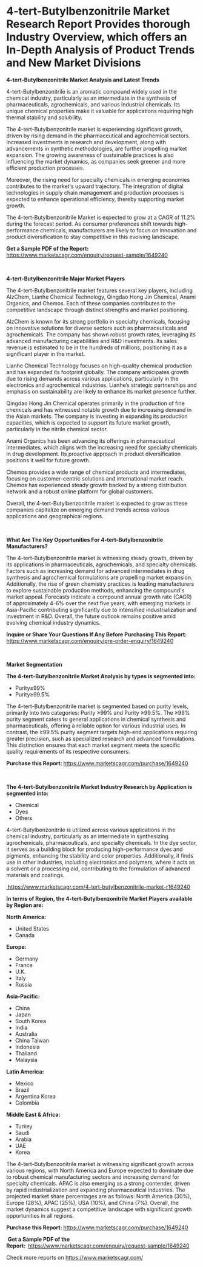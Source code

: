 <p><h1>4-tert-Butylbenzonitrile Market Research Report Provides thorough Industry Overview, which offers an In-Depth Analysis of Product Trends and New Market Divisions</h1></p><p><strong>4-tert-Butylbenzonitrile Market Analysis and Latest Trends</strong></p>
<p><p>4-tert-Butylbenzonitrile is an aromatic compound widely used in the chemical industry, particularly as an intermediate in the synthesis of pharmaceuticals, agrochemicals, and various industrial chemicals. Its unique chemical properties make it valuable for applications requiring high thermal stability and solubility.</p><p>The 4-tert-Butylbenzonitrile market is experiencing significant growth, driven by rising demand in the pharmaceutical and agrochemical sectors. Increased investments in research and development, along with advancements in synthetic methodologies, are further propelling market expansion. The growing awareness of sustainable practices is also influencing the market dynamics, as companies seek greener and more efficient production processes.</p><p>Moreover, the rising need for specialty chemicals in emerging economies contributes to the market's upward trajectory. The integration of digital technologies in supply chain management and production processes is expected to enhance operational efficiency, thereby supporting market growth.</p><p>The 4-tert-Butylbenzonitrile Market is expected to grow at a CAGR of 11.2% during the forecast period. As consumer preferences shift towards high-performance chemicals, manufacturers are likely to focus on innovation and product diversification to stay competitive in this evolving landscape.</p></p>
<p><strong>Get a Sample PDF of the Report:&nbsp;</strong> <a href="https://www.marketscagr.com/enquiry/request-sample/1649240?utm_campaign=3221&utm_medium=2&utm_source=Github&utm_content=ia&utm_term=26032025&utm_id=4-tert-butylbenzonitrile">https://www.marketscagr.com/enquiry/request-sample/1649240</a></p>
<p>&nbsp;</p>
<p><strong>4-tert-Butylbenzonitrile Major Market Players</strong></p>
<p><p>The 4-tert-Butylbenzonitrile market features several key players, including AlzChem, Lianhe Chemical Technology, Qingdao Hong Jin Chemical, Anami Organics, and Chemos. Each of these companies contributes to the competitive landscape through distinct strengths and market positioning.</p><p>AlzChem is known for its strong portfolio in specialty chemicals, focusing on innovative solutions for diverse sectors such as pharmaceuticals and agrochemicals. The company has shown robust growth rates, leveraging its advanced manufacturing capabilities and R&D investments. Its sales revenue is estimated to be in the hundreds of millions, positioning it as a significant player in the market.</p><p>Lianhe Chemical Technology focuses on high-quality chemical production and has expanded its footprint globally. The company anticipates growth due to rising demands across various applications, particularly in the electronics and agrochemical industries. Lianhe’s strategic partnerships and emphasis on sustainability are likely to enhance its market presence further.</p><p>Qingdao Hong Jin Chemical operates primarily in the production of fine chemicals and has witnessed notable growth due to increasing demand in the Asian markets. The company is investing in expanding its production capacities, which is expected to support its future market growth, particularly in the nitrile chemical sector.</p><p>Anami Organics has been advancing its offerings in pharmaceutical intermediates, which aligns with the increasing need for specialty chemicals in drug development. Its proactive approach in product diversification positions it well for future growth.</p><p>Chemos provides a wide range of chemical products and intermediates, focusing on customer-centric solutions and international market reach. Chemos has experienced steady growth backed by a strong distribution network and a robust online platform for global customers.</p><p>Overall, the 4-tert-Butylbenzonitrile market is expected to grow as these companies capitalize on emerging demand trends across various applications and geographical regions.</p></p>
<p>&nbsp;</p>
<p><strong>What Are The Key Opportunities For 4-tert-Butylbenzonitrile Manufacturers?</strong></p>
<p><p>The 4-tert-Butylbenzonitrile market is witnessing steady growth, driven by its applications in pharmaceuticals, agrochemicals, and specialty chemicals. Factors such as increasing demand for advanced intermediates in drug synthesis and agrochemical formulations are propelling market expansion. Additionally, the rise of green chemistry practices is leading manufacturers to explore sustainable production methods, enhancing the compound's market appeal. Forecasts indicate a compound annual growth rate (CAGR) of approximately 4-6% over the next five years, with emerging markets in Asia-Pacific contributing significantly due to intensified industrialization and investment in R&D. Overall, the future outlook remains positive amid evolving chemical industry dynamics.</p></p>
<p><strong>Inquire or Share Your Questions If Any Before Purchasing This Report:</strong> <a href="https://www.marketscagr.com/enquiry/pre-order-enquiry/1649240?utm_campaign=3221&utm_medium=2&utm_source=Github&utm_content=ia&utm_term=26032025&utm_id=4-tert-butylbenzonitrile">https://www.marketscagr.com/enquiry/pre-order-enquiry/1649240</a></p>
<p>&nbsp;</p>
<p><strong>Market Segmentation</strong></p>
<p><strong>The 4-tert-Butylbenzonitrile Market Analysis by types is segmented into:</strong></p>
<p><ul><li>Purity≥99%</li><li>Purity≥99.5%</li></ul></p>
<p><p>The 4-tert-Butylbenzonitrile market is segmented based on purity levels, primarily into two categories: Purity ≥99% and Purity ≥99.5%. The ≥99% purity segment caters to general applications in chemical synthesis and pharmaceuticals, offering a reliable option for various industrial uses. In contrast, the ≥99.5% purity segment targets high-end applications requiring greater precision, such as specialized research and advanced formulations. This distinction ensures that each market segment meets the specific quality requirements of its respective consumers.</p></p>
<p><strong>Purchase this Report:&nbsp;</strong><a href="https://www.marketscagr.com/purchase/1649240?utm_campaign=3221&utm_medium=2&utm_source=Github&utm_content=ia&utm_term=26032025&utm_id=4-tert-butylbenzonitrile">https://www.marketscagr.com/purchase/1649240</a></p>
<p>&nbsp;</p>
<p><strong>The 4-tert-Butylbenzonitrile Market Industry Research by Application is segmented into:</strong></p>
<p><ul><li>Chemical</li><li>Dyes</li><li>Others</li></ul></p>
<p><p>4-tert-Butylbenzonitrile is utilized across various applications in the chemical industry, particularly as an intermediate in synthesizing agrochemicals, pharmaceuticals, and specialty chemicals. In the dye sector, it serves as a building block for producing high-performance dyes and pigments, enhancing the stability and color properties. Additionally, it finds use in other industries, including electronics and polymers, where it acts as a solvent or a processing aid, contributing to the formulation of advanced materials and coatings.</p></p>
<p><a href="https://www.marketscagr.com/4-tert-butylbenzonitrile-market-r1649240?utm_campaign=3221&utm_medium=2&utm_source=Github&utm_content=ia&utm_term=26032025&utm_id=4-tert-butylbenzonitrile">&nbsp;https://www.marketscagr.com/4-tert-butylbenzonitrile-market-r1649240</a></p>
<p><strong>In terms of Region, the 4-tert-Butylbenzonitrile Market Players available by Region are:</strong></p>
<p>
    <p> <strong> North America: </strong>
        <ul>
            <li>United States</li>
            <li>Canada</li>
        </ul>
        </p> 
    <p> <strong> Europe: </strong>
        <ul>
            <li>Germany</li>
            <li>France</li>
            <li>U.K.</li>
            <li>Italy</li>
            <li>Russia</li>
        </ul>
        </p> 
    <p> <strong> Asia-Pacific: </strong>
        <ul>
            <li>China</li>
            <li>Japan</li>
            <li>South Korea</li>
            <li>India</li>
            <li>Australia</li>
            <li>China Taiwan</li>
            <li>Indonesia</li>
            <li>Thailand</li>
            <li>Malaysia</li>
        </ul>
        </p> 
    <p> <strong> Latin America: </strong>
        <ul>
            <li>Mexico</li>
            <li>Brazil</li>
            <li>Argentina Korea</li>
            <li>Colombia</li>
        </ul>
        </p> 
    <p> <strong> Middle East & Africa: </strong>
        <ul>
            <li>Turkey</li>
            <li>Saudi</li>
            <li>Arabia</li>
            <li>UAE</li>
            <li>Korea</li>
        </ul>
    </p>
    </p>
<p><p>The 4-tert-Butylbenzonitrile market is witnessing significant growth across various regions, with North America and Europe expected to dominate due to robust chemical manufacturing sectors and increasing demand for specialty chemicals. APAC is also emerging as a strong contender, driven by rapid industrialization and expanding pharmaceutical industries. The projected market share percentages are as follows: North America (30%), Europe (28%), APAC (25%), USA (10%), and China (7%). Overall, the market dynamics suggest a competitive landscape with significant growth opportunities in all regions.</p></p>
<p><strong>Purchase this Report: </strong><a href="https://www.marketscagr.com/purchase/1649240?utm_campaign=3221&utm_medium=2&utm_source=Github&utm_content=ia&utm_term=26032025&utm_id=4-tert-butylbenzonitrile">https://www.marketscagr.com/purchase/1649240</a></p>
<p>&nbsp;<strong>Get a Sample PDF of the Report:&nbsp;&nbsp;</strong><a href="https://www.marketscagr.com/enquiry/request-sample/1649240?utm_campaign=3221&utm_medium=2&utm_source=Github&utm_content=ia&utm_term=26032025&utm_id=4-tert-butylbenzonitrile">https://www.marketscagr.com/enquiry/request-sample/1649240</a></p>
<p><strong></strong></p>
<p>Check more reports on <a href="https://www.marketscagr.com/?utm_campaign=3221&utm_medium=2&utm_source=Github&utm_content=ia&utm_term=26032025&utm_id=4-tert-butylbenzonitrile">https://www.marketscagr.com/</a></p>